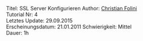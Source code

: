 Titel: SSL Server Konfigurieren
Author: <a href="mailto:christian.folini@netnea.com">Christian Folini</a>  
Tutorial Nr: 4  
Letztes Update: 29.09.2015  
Erscheinungsdatum: 21.01.2011
Schwierigkeit: Mittel  
Dauer: 1h
